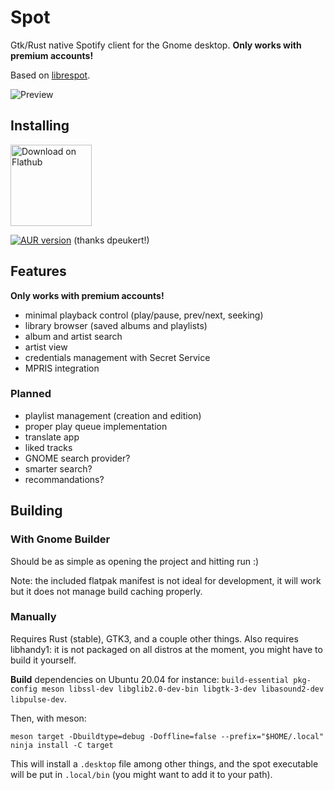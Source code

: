 # Spot

Gtk/Rust native Spotify client for the Gnome desktop. **Only works with premium accounts!**

Based on [librespot](https://github.com/librespot-org/librespot/).

![Preview](./demo.gif)

## Installing

<a href='https://flathub.org/apps/details/dev.alextren.Spot'><img width='130' alt='Download on Flathub' src='https://flathub.org/assets/badges/flathub-badge-en.png'/></a>

<a href='https://aur.archlinux.org/packages/spot-client/'><img alt="AUR version" src="https://img.shields.io/aur/version/spot-client"></a> (thanks dpeukert!)

## Features

**Only works with premium accounts!**

- minimal playback control (play/pause, prev/next, seeking)
- library browser (saved albums and playlists)
- album and artist search
- artist view
- credentials management with Secret Service
- MPRIS integration

### Planned

- playlist management (creation and edition)
- proper play queue implementation
- translate app
- liked tracks
- GNOME search provider?
- smarter search?
- recommandations?

## Building

### With Gnome Builder

Should be as simple as opening the project and hitting run :) 

Note: the included flatpak manifest is not ideal for development, it will work but it does not manage build caching properly.

### Manually

Requires Rust (stable), GTK3, and a couple other things. Also requires libhandy1: it is not packaged on all distros at the moment, you might have to build it yourself.

**Build** dependencies on Ubuntu 20.04 for instance: ```build-essential pkg-config meson libssl-dev libglib2.0-dev-bin libgtk-3-dev libasound2-dev libpulse-dev```. 

Then, with meson:

```
meson target -Dbuildtype=debug -Doffline=false --prefix="$HOME/.local"
ninja install -C target
```

This will install a `.desktop` file among other things, and the spot executable will be put in `.local/bin` (you might want to add it to your path).